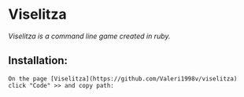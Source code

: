 # **Viselitza**

*Viselitza is a command line game created in ruby.*

## **Installation:**


    On the page [Viselitza](https://github.com/Valeri1998v/viselitza) click "Code" >> and copy path:
